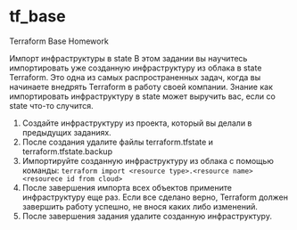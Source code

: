 # tf_base
Terraform Base Homework

Импорт инфраструктуры в state
В этом задании вы научитесь импортировать уже созданную инфраструктуру из облака в state Terraform. Это одна из самых распространенных задач, когда вы начинаете внедрять Terraform в работу своей компании. Знание как импортировать инфраструктуру в state может выручить вас, если со state что-то случится.

1. Создайте инфраструктуру из проекта, который вы делали в предыдущих заданиях.
2. После создания удалите файлы terraform.tfstate и terraform.tfstate.backup
3. Импортируйте созданную инфраструктуру из облака с помощью команды:
```terraform import <resource type>.<resource name> <resourece id from cloud>```
4. После завершения импорта всех объектов примените инфраструктуру еще раз. Если все сделано верно, Terraform должен завершить работу успешно, не внося каких либо изменений.
5. После завершения задания удалите созданную инфраструктуру.
